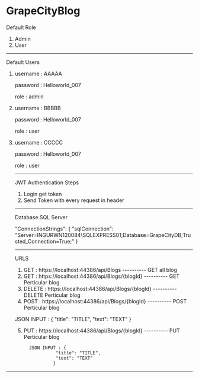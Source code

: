 # GrapeCityBlog

Default Role
1. Admin
2. User
------------------------------------------------------------------------------------------------------------------------
Default Users

1.   username : AAAAA

     password : Helloworld_007
     
     role :  admin
     
     
2.   username : BBBBB

     password : Helloworld_007
     
     role :  user
     
     
     
3.   username : CCCCC

     password : Helloworld_007
     
     role :  user
     
     
     -------------------------------------------------------------------------------------------------------------
     JWT Authentication
     Steps
     1. Login get token
     2. Send Token with every request in header
     
     -------------------------------------------------------------------------------------------------------------
     Database
     SQL Server
     
       "ConnectionStrings":
          {
               "sqlConnection": "Server=INGURWN120084\\SQLEXPRESS01;Database=GrapeCityDB;Trusted_Connection=True;"
          }
     
     -------------------------------------------------------------------------------------------------------------
     URLS
     
     
     1. GET    : https://localhost:44386/api/Blogs             ---------- GET     all blog
     2. GET    : https://localhost:44386/api/Blogs/{blogId}    ---------- GET     Perticular blog
     3. DELETE : https://localhost:44386/api/Blogs/{blogId}    ---------- DELETE  Perticular blog
     4. POST   : https://localhost:44386/api/Blogs/{blogId}    ---------- POST    Perticular blog
          
       JSON INPUT : {
                        "title": "TITLE",
                        "text": "TEXT"
                       }
                       
     5. PUT    : https://localhost:44386/api/Blogs/{blogId}    ---------- PUT     Perticular blog
     
              JSON INPUT : {
                        "title": "TITLE",
                        "text": "TEXT"
                       }
                       
                       
   ----------------------------------------------------------------------------------------------------------------                    
